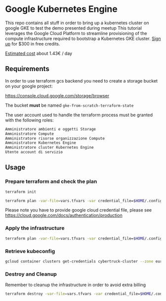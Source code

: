 # Google Kubernetes Engine

This repo contains all stuff in order to bring up a kubernetes cluster on google GKE to test the demo presented during meetup
This tutorial leverages the Google Cloud Platform to streamline provisioning of the compute infrastructure required to bootstrap a Kubernetes GKE cluster. [Sign up](https://cloud.google.com/free/) for \$300 in free credits.

[Estimated cost](https://cloud.google.com/products/calculator/#id=b1213460-d8ed-4764-98a7-c9088d3b0a1d) about 1.43€ / day

## Requirements

In order to use terraform gcs backend you need to create a storage bucket on your google project:

https://console.cloud.google.com/storage/browser

The bucket **must** be named `gke-from-scratch-terraform-state`

The user account used to handle the terraform process must be granted with the following roles:

```bash
Amministratore ambienti e oggetti Storage
Amministratore Compute
Amministratore risorse organizzazione Compute
Amministratore Kubernetes Engine
Amministratore cluster Kubernetes Engine
Utente account di servizio
```

## Usage

### Prepare terraform and check the plan

```bash
terraform init
```

```bash
terraform plan -var-file=vars.tfvars -var credential_file=$HOME/.config/gcloud/application_default_credentials.json
```

Please note you have to provide google cloud credential file, please see https://cloud.google.com/docs/authentication/production

### Apply the infrastructure

```bash
terraform plan -var-file=vars.tfvars -var credential_file=$HOME/.config/gcloud/application_default_credentials.json
```

### Retrieve kubeconfig

```bash
gcloud container clusters get-credentials cybertruck-cluster --zone europe-north1 --project cybertruck
```

### Destroy and Cleanup

Remember to cleanup the infrastructure in order to avoid extra billing

```bash
terraform destroy -var-file=vars.tfvars -var credential_file=$HOME/.config/gcloud/application_default_credentials.json
```
